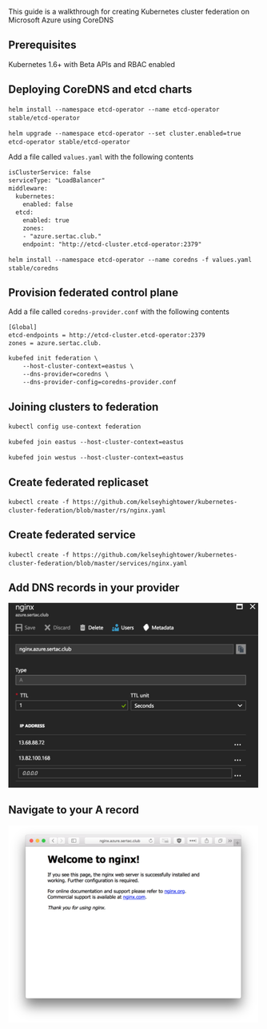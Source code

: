 This guide is a walkthrough for creating Kubernetes cluster federation on Microsoft Azure using CoreDNS

## Prerequisites
Kubernetes 1.6+ with Beta APIs and RBAC enabled

## Deploying CoreDNS and etcd charts

`helm install --namespace etcd-operator --name etcd-operator stable/etcd-operator`

`helm upgrade --namespace etcd-operator --set cluster.enabled=true etcd-operator stable/etcd-operator`

Add a file called `values.yaml` with the following contents
```
isClusterService: false
serviceType: "LoadBalancer"
middleware:
  kubernetes:
    enabled: false
  etcd:
    enabled: true
    zones:
    - "azure.sertac.club."
    endpoint: "http://etcd-cluster.etcd-operator:2379"
```

`helm install --namespace etcd-operator --name coredns -f values.yaml stable/coredns`

## Provision federated control plane

Add a file called `coredns-provider.conf` with the following contents

```
[Global]
etcd-endpoints = http://etcd-cluster.etcd-operator:2379
zones = azure.sertac.club.
```

```
kubefed init federation \
    --host-cluster-context=eastus \
    --dns-provider=coredns \
    --dns-provider-config=coredns-provider.conf
```   

## Joining clusters to federation

`kubectl config use-context federation`

`kubefed join eastus --host-cluster-context=eastus`

`kubefed join westus --host-cluster-context=eastus`

## Create federated replicaset

`kubectl create -f https://github.com/kelseyhightower/kubernetes-cluster-federation/blob/master/rs/nginx.yaml`

## Create federated service

`kubectl create -f https://github.com/kelseyhightower/kubernetes-cluster-federation/blob/master/services/nginx.yaml`

## Add DNS records in your provider
<img src="azuredns.png" width="500">

## Navigate to your A record
<img src="nginx.png" width="500">
